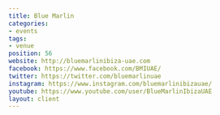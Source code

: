 ```yaml
---
title: Blue Marlin
categories:
- events
tags:
- venue
position: 56
website: http://bluemarlinibiza-uae.com
facebook: https://www.facebook.com/BMIUAE/
twitter: https://twitter.com/bluemarlinuae
instagram: https://www.instagram.com/bluemarlinibizauae/
youtube: https://www.youtube.com/user/BlueMarlinIbizaUAE
layout: client
---
```


